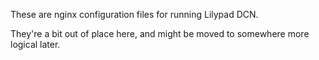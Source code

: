 These are nginx configuration files for running Lilypad DCN.

They're a bit out of place here, and might be moved to somewhere more logical later.
